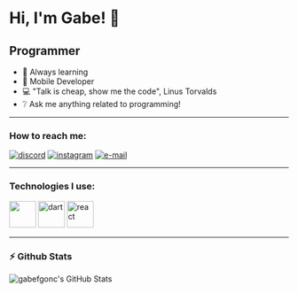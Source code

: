 # Hi, I'm Gabe! 👋

## Programmer

- 🌱 Always learning
- 📲 Mobile Developer
- 💻 "Talk is cheap, show me the code", Linus Torvalds
- ❔ Ask me anything related to programming!

---

### How to reach me:

 <a href="https://discordapp.com/users/596035072818282498" target="_blank"><img alt="discord" src="https://img.shields.io/badge/Discord-7289DA?style=for-the-badge&logo=discord&logoColor=white"/></a>
 <a href="https://instagram.com/gabefgonc" target="_blank"><img alt="instagram" src="https://img.shields.io/badge/Instagram-E4405F?style=for-the-badge&logo=instagram&logoColor=white"/></a>
 <a href="mailto:gabefgonc@gmail.com?subject=Contact @gabefgonc"><img alt="e-mail" src="https://img.shields.io/badge/Gmail-D14836?style=for-the-badge&logo=gmail&logoColor=white"/></a>

---

### Technologies I use:
<p float="right">
<img height="48px alt="flutter" src="https://cdn.jsdelivr.net/gh/devicons/devicon/icons/flutter/flutter-original.svg" />
<img height="48px" alt="dart" src="https://cdn.jsdelivr.net/gh/devicons/devicon/icons/dart/dart-original.svg" />
<img height="48px" alt="react" src="https://cdn.jsdelivr.net/gh/devicons/devicon/icons/react/react-original.svg" />
</p>

---

### :zap: Github Stats

  <img align="left" alt="gabefgonc's GitHub Stats" src="https://github-readme-stats.vercel.app/api?username=gabefgonc&show_icons=true&count_private=true" />
